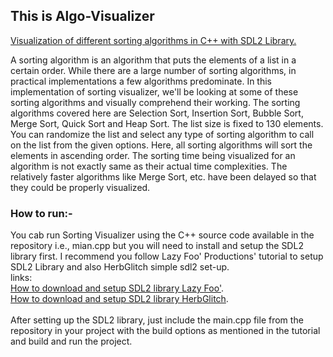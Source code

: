 ## This is Algo-Visualizer

<ins>Visualization of different sorting algorithms in C++ with SDL2 Library.</ins>

A sorting algorithm is an algorithm that puts the elements of a list in a certain order. While there are a large number of sorting algorithms, in practical implementations a few algorithms predominate.
In this implementation of sorting visualizer, we'll be looking at some of these sorting algorithms and visually comprehend their working.
The sorting algorithms covered here are Selection Sort, Insertion Sort, Bubble Sort, Merge Sort, Quick Sort and Heap Sort.
The list size is fixed to 130 elements. You can randomize the list and select any type of sorting algorithm to call on the list from the given options. Here, all sorting algorithms will sort the elements in ascending order. The sorting time being visualized for an algorithm is not exactly same as their actual time complexities. The relatively faster algorithms like Merge Sort, etc. have been delayed so that they could be properly visualized.

### How to run:-

You cab run Sorting Visualizer using the C++ source code available in the repository i.e., mian.cpp but you will need to install and setup the SDL2 library first. I recommend you follow Lazy Foo' Productions' tutorial to setup SDL2 Library and also HerbGlitch simple sdl2 set-up. \
links: \
[How to download and setup SDL2 library Lazy Foo'](http://lazyfoo.net/tutorials/SDL/01_hello_SDL/index.php). \
[How to download and setup SDL2 library HerbGlitch](https://www.youtube.com/watch?v=H08t6gD1Y1E&t=98s). \
<br />
After setting up the SDL2 library, just include the main.cpp file from the repository in your project with the build options as mentioned in the tutorial and build and run the project.
